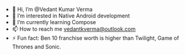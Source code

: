- 👋 Hi, I’m @Vedant Kumar Verma
- 👀 I’m interested in Native Android development
- 🌱 I’m currently learning Compose
- 📫 How to reach me vedantkverma@outlook.com
- ⚡ Fun fact: Ben 10 franchise worth is higher than Twilight, Game of Thrones and Sonic.
<!---
Vedantgosling/Vedantgosling is a ✨ special ✨ repository because its `README.md` (this file) appears on your GitHub profile.
You can click the Preview link to take a look at your changes.
--->

